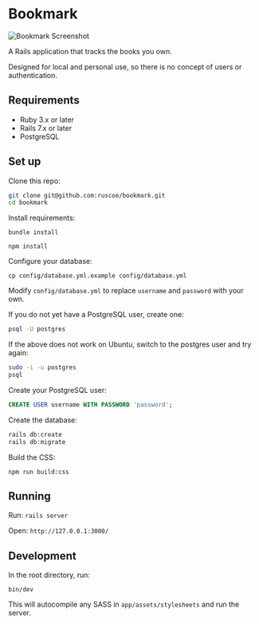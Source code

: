 # Bookmark

![Bookmark Screenshot](https://github.com/user-attachments/assets/99e5de28-cea4-4ff3-baf7-0122f4c8c54d)

A Rails application that tracks the books you own.

Designed for local and personal use, so there is no concept of users or
authentication.

## Requirements

- Ruby 3.x or later
- Rails 7.x or later
- PostgreSQL

## Set up

Clone this repo:

```bash
git clone git@github.com:ruscoe/bookmark.git
cd bookmark
```

Install requirements:

`bundle install`

`npm install`

Configure your database:

`cp config/database.yml.example config/database.yml`

Modify `config/database.yml` to replace `username` and `password` with your own.

If you do not yet have a PostgreSQL user, create one:

```bash
psql -U postgres
```

If the above does not work on Ubuntu, switch to the postgres user and try again:

```bash
sudo -i -u postgres
psql
```

Create your PostgreSQL user:

```sql
CREATE USER username WITH PASSWORD 'password';
```

Create the database:

```bash
rails db:create
rails db:migrate
```

Build the CSS:

`npm run build:css`

## Running

Run: `rails server`

Open: `http://127.0.0.1:3000/`

## Development

In the root directory, run:

`bin/dev`

This will autocompile any SASS in `app/assets/stylesheets` and run the server.
